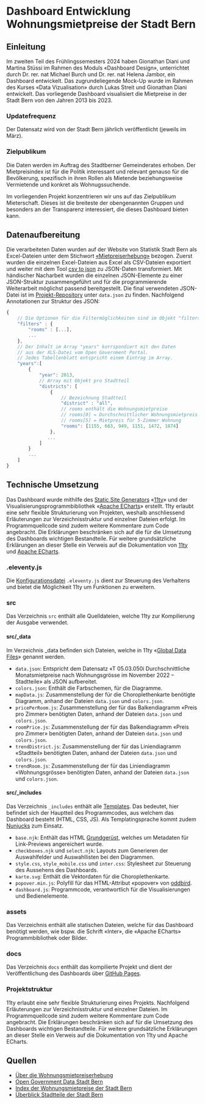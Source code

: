 # Dashboard Entwicklung Wohnungsmietpreise der Stadt Bern
## Einleitung
Im zweiten Teil des Frühlingssemesters 2024 haben Gionathan Diani und Martina Stüssi im Rahmen des Moduls «Dashboard Design», unterrichtet durch Dr. rer. nat Michael Burch und Dr. rer. nat Helena Jambor, ein Dashboard entwickelt. Das zugrundeliegende Mock-Up wurde im Rahmen des Kurses «Data Vizualisation» durch Lukas Streit und Gionathan Diani entwickelt. Das vorliegende Dashboard visualisiert die Mietpreise in der Stadt Bern von den Jahren 2013 bis 2023.

### Updatefrequenz 
Der Datensatz wird von der Stadt Bern jährlich veröffentlicht (jeweils im März).

### Zielpublikum 
Die Daten werden im Auftrag des Stadtberner Gemeinderates erhoben. Der Mietpreisindex ist für die Politik interessant und relevant genauso für die Bevölkerung, spezifisch in ihren Rollen als Mietende beziehungsweise Vermietende und konkret als Wohnugssuchende.

Im vorliegenden Projekt konzentrieren wir uns auf das Zielpublikum Mieterschaft. Dieses ist die breiteste der obengenannten Gruppen und besonders an der Transparenz interessiert, die dieses Dashboard bieten kann.

## Datenaufbereitung
Die verarbeiteten Daten wurden auf der Website von Statistik Stadt Bern als Excel-Dateien unter dem Stichwort [«Mietpreiserhebung»](https://www.bern.ch/themen/stadt-recht-und-politik/bern-in-zahlen/publikationen#mietpreiserhebung) bezogen. Zuerst wurden die einzelnen Excel-Dateien aus Excel als CSV-Dateien exportiert und weiter mit dem Tool [csv to json](csvjson.com/csv2json) zu JSON-Daten transformiert. Mit händischer Nacharbeit wurden die einzelnen JSON-Elemente zu einer JSON-Struktur zusammengeführt und für die programmierende Weiterarbeit möglichst passend bereitgestellt. Die final verwendeten JSON-Datei ist im [Projekt-Repository](github.com/giodi/wmp-vis/tree/main/src/_data) unter `data.json` zu finden. Nachfolgend Annotationen zur Struktur des JSON:
```javascript
{
    // Die Optionen für die Filtermöglichkeiten sind im Objekt "filters" gespeichert.
    "filters" : {
        "rooms" : [...],
        ...
    },
    // Der Inhalt im Array "years" korrspondiert mit den Daten
    // aus der XLS-Datei vom Open Government Portal.
    // Jedes Tabellenblatt entspricht einem Eintrag im Array.
    "years":[
        {
            "year": 2013,
            // Array mit Objekt pro Stadtteil
            "districts": [
                {    
                    // Bezeichnung Stadtteil
                    "district" : "all",
                    // rooms enthält die Wohnungsmietpreise
                    // rooms[0] = Durchschnittlicher Wohnungsmietpreis
                    // rooms[5] = Mietpreis für 5-Zimmer Wohnung
                    "rooms": [1155, 663, 949, 1151, 1472, 1874]
                },
               ...
            ]
        }
        ...
    ]
}
```

## Technische Umsetzung
Das Dashboard wurde mithilfe des [Static Site Generators](https://en.wikipedia.org/wiki/Static_site_generator) «[11ty](https://11ty.dev)» und der Visualisierungsprogrammbibliothek «[Apache ECharts](https://echarts.apache.org/)» erstellt. 11ty erlaubt eine sehr flexible Strukturierung von Projekten, weshalb anschliessend Erläuterungen zur Verzeichnisstruktur und einzelner Dateien erfolgt. Im Programmquellcode sind zudem weitere Kommentare zum Code angebracht. Die Erklärungen beschränken sich auf die für die Umsetzung des Dashboards wichtigen Bestandteile. Für weitere grundsätzliche Erklärungen an dieser Stelle ein Verweis auf die Dokumentation von [11ty](https://www.11ty.dev/docs/) und [Apache ECharts](https://echarts.apache.org/handbook/en/get-started/).

### .eleventy.js
Die [Konfigurationsdatei](https://www.11ty.dev/docs/config/) `.eleventy.js` dient zur Steuerung des Verhaltens und bietet die Möglichkeit 11ty um Funktionen zu erweitern.

### src
Das Verzeichnis `src` enthält alle Quelldateien, welche 11ty zur Kompilierung der Ausgabe verwendet.

#### src/_data
Im Verzeichnis _data befinden sich Dateien, welche in 11ty «[Global Data Files](https://www.11ty.dev/docs/data-global/)» genannt werden. 

- `data.json`: Entspricht dem Datensatz «T 05.03.050i Durchschnittliche Monatsmietpreise nach Wohnungsgrösse im November 2022 – Stadtteile» als JSON aufbereitet. 
- `colors.json`: Enthält die Farbschemen, für die Diagramme. 
- `mapData.js`: Zusammenstellung der für die Choroplethenkarte benötigte Diagramm, anhand der Dateien `data.json` und `colors.json`.
- `pricePerRoom.js`: Zusammenstellung der für das Balkendiagramm «Preis pro Zimmer» benötigten Daten, anhand der Dateien `data.json` und `colors.json`.
- `roomPrice.js`: Zusammenstellung der für das Balkendiagramm «Preis pro Zimmer» benötigten Daten, anhand der Dateien `data.json` und `colors.json`.
- `trendDistrict.js`: Zusammenstellung der für das Liniendiagramm «Stadtteil» benötigten Daten, anhand der Dateien `data.json` und `colors.json`.
- `trendRoom.js`: Zusammenstellung der für das Liniendiagramm «Wohnungsgrösse» benötigten Daten, anhand der Dateien `data.json` und `colors.json`.

#### src/_includes
Das Verzeichnis `_includes` enthält alle [Templates](https://www.11ty.dev/docs/templates/). Das bedeutet, hier befindet sich der Hauptteil des Programmcodes, aus welchem das Dashboard besteht (HTML, CSS, JS). Als Templatingsprache kommt zudem [Nunjucks](https://mozilla.github.io/nunjucks/) zum Einsatz.

- `base.njk`: Enthält das HTML [Grundgerüst](https://wiki.selfhtml.org/wiki/HTML/Tutorials/Grundger%C3%BCst), welches um Metadaten für Link-Previews angereichert wurde.
-  `checkboxes.njk` und `select.njk`: Layouts zum Generieren der Auswahlfelder und Auswahllisten bei den Diagrammen.
- `style.css`, `style_mobile.css` und `inter.css`: Stylesheet zur Steuerung des Aussehens des Dashboards.
- `karte.svg`: Enthält die Vektordaten für die Choroplethenkarte.
- `popover.min.js`: Polyfill für das HTML-Attribut «popover» von [oddbird](https://github.com/oddbird/popover-polyfill).
- `dashboard.js`: Programmcode, verantwortlich für die Visualisierungen und Bedienelemente.

### assets
Das Verzeichnis enthält alle statischen Dateien, welche für das Dashboard benötigt werden, wie bspw. die Schrift «Inter», die «Apache ECharts» Programmbibliothek oder Bilder.

### docs
Das Verzeichnis `docs` enthält das kompilierte Projekt und dient der Veröffentlichung des Dashboards über [GitHub Pages](https://pages.github.com/).

### Projektstruktur
11ty erlaubt eine sehr flexible Strukturierung eines Projekts. Nachfolgend Erläuterungen zur Verzeichnisstruktur und einzelner Dateien. Im Programmquellcode sind zudem weitere Kommentare zum Code angebracht. Die Erklärungen beschränken sich auf für die Umsetzung des Dashboards wichtigen Bestandteile. Für weitere grundsätzliche Erklärungen an dieser Stelle ein Verweis auf die Dokumentation von 11ty und Apache ECharts.


## Quellen
- [Über die Wohnungsmietpreiserhebung](https://www.bern.ch/politik-und-verwaltung/stadtverwaltung/prd/abteilung-aussenbeziehungen-und-statistik/statistik-stadt-bern/wohnungsmietpreiserhebung)
- [Open Government Data Stadt Bern](https://www.bern.ch/open-government-data-ogd/ideen-fuer-dienstleistungen)
- [Index der Wohnungsmietpreise der Stadt Bern](https://www.bern.ch/themen/stadt-recht-und-politik/bern-in-zahlen/katost/05pre/05pre-xls#mietpreise)
- [Überblick Stadtteile der Stadt Bern](https://www.bern.ch/themen/stadt-recht-und-politik/bern-in-zahlen/katost/stasta)
